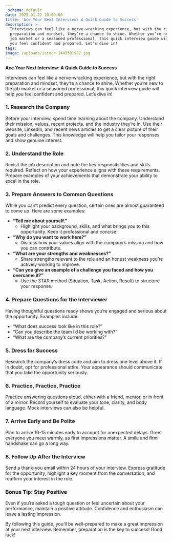 ```yaml
---
_schema: default
date: 2025-01-22 10:00:00
title: 'Ace Your Next Interview: A Quick Guide to Success'
description: >-
  Interviews can feel like a nerve-wracking experience, but with the right
  preparation and mindset, they’re a chance to shine. Whether you’re new to the
  job market or a seasoned professional, this quick interview guide will help
  you feel confident and prepared. Let’s dive in!
tags:
image: /uploads/istock-1443301982.jpg
---
```

**Ace Your Next Interview: A Quick Guide to Success**

Interviews can feel like a nerve-wracking experience, but with the right preparation and mindset, they’re a chance to shine. Whether you’re new to the job market or a seasoned professional, this quick interview guide will help you feel confident and prepared. Let’s dive in!

### 1\. **Research the Company**

Before your interview, spend time learning about the company. Understand their mission, values, recent projects, and the industry they’re in. Use their website, LinkedIn, and recent news articles to get a clear picture of their goals and challenges. This knowledge will help you tailor your responses and show genuine interest.

### 2\. **Understand the Role**

Revisit the job description and note the key responsibilities and skills required. Reflect on how your experience aligns with these requirements. Prepare examples of your achievements that demonstrate your ability to excel in the role.

### 3\. **Prepare Answers to Common Questions**

While you can’t predict every question, certain ones are almost guaranteed to come up. Here are some examples:

* **“Tell me about yourself.”**
  * Highlight your background, skills, and what brings you to this opportunity. Keep it professional and concise.
* **“Why do you want to work here?”**
  * Discuss how your values align with the company’s mission and how you can contribute.
* **“What are your strengths and weaknesses?”**
  * Share strengths relevant to the role and an honest weakness you’re actively working to improve.
* **“Can you give an example of a challenge you faced and how you overcame it?”**
  * Use the STAR method (Situation, Task, Action, Result) to structure your response.

### 4\. **Prepare Questions for the Interviewer**

Having thoughtful questions ready shows you’re engaged and serious about the opportunity. Examples include:

* “What does success look like in this role?”
* “Can you describe the team I’d be working with?”
* “What are the company’s current priorities?”

### 5\. **Dress for Success**

Research the company’s dress code and aim to dress one level above it. If in doubt, opt for professional attire. Your appearance should communicate that you take the opportunity seriously.

### 6\. **Practice, Practice, Practice**

Practice answering questions aloud, either with a friend, mentor, or in front of a mirror. Record yourself to evaluate your tone, clarity, and body language. Mock interviews can also be helpful.

### 7\. **Arrive Early and Be Polite**

Plan to arrive 10-15 minutes early to account for unexpected delays. Greet everyone you meet warmly, as first impressions matter. A smile and firm handshake can go a long way.

### 8\. **Follow Up After the Interview**

Send a thank-you email within 24 hours of your interview. Express gratitude for the opportunity, highlight a key moment from the conversation, and reaffirm your interest in the role.

### Bonus Tip: **Stay Positive**

Even if you’re asked a tough question or feel uncertain about your performance, maintain a positive attitude. Confidence and enthusiasm can leave a lasting impression.

By following this guide, you’ll be well-prepared to make a great impression at your next interview. Remember, preparation is the key to success! Good luck!